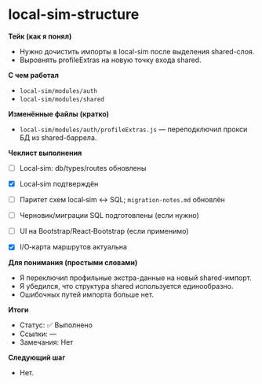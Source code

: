 # local-sim-structure


**Тейк (как я понял)**
- Нужно дочистить импорты в local-sim после выделения shared-слоя.
- Выровнять profileExtras на новую точку входа shared.


**С чем работал**
- `local-sim/modules/auth`
- `local-sim/modules/shared`


**Изменённые файлы (кратко)**
- `local-sim/modules/auth/profileExtras.js` — переподключил прокси БД из shared-баррела.


**Чеклист выполнения**
- [ ] Local‑sim: db/types/routes обновлены
- [x] Local‑sim подтверждён
- [ ] Паритет схем local‑sim ↔ SQL; `migration-notes.md` обновлён
- [ ] Черновик/миграции SQL подготовлены (если нужно)
- [ ] UI на Bootstrap/React‑Bootstrap (если применимо)
- [x] I/O‑карта маршрутов актуальна


**Для понимания (простыми словами)**
- Я переключил профильные экстра-данные на новый shared-импорт.
- Я убедился, что структура shared используется единообразно.
- Ошибочных путей импорта больше нет.


**Итоги**
- Статус: ✅ Выполнено
- Ссылки: —
- Замечания: Нет


**Следующий шаг**
- Нет.
